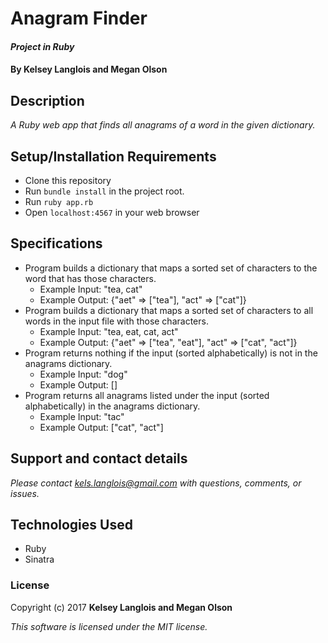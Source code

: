 # Anagram Finder

#### _Project in Ruby_

#### By Kelsey Langlois and Megan Olson

## Description

_A Ruby web app that finds all anagrams of a word in the given dictionary._

## Setup/Installation Requirements

* Clone this repository
* Run ```bundle install``` in the project root.
* Run ```ruby app.rb```
* Open ```localhost:4567``` in your web browser

## Specifications

* Program builds a dictionary that maps a sorted set of characters to the word that has those characters.
  * Example Input: "tea, cat"
  * Example Output: {"aet" => ["tea"], "act" => ["cat"]}
* Program builds a dictionary that maps a sorted set of characters to all words in the input file with those characters.
  * Example Input: "tea, eat, cat, act"
  * Example Output: {"aet" => ["tea", "eat"], "act" => ["cat", "act"]}
* Program returns nothing if the input (sorted alphabetically) is not in the anagrams dictionary.
  * Example Input: "dog"
  * Example Output: []
* Program returns all anagrams listed under the input (sorted alphabetically) in the anagrams dictionary.
  * Example Input: "tac"
  * Example Output: ["cat", "act"]

## Support and contact details

_Please contact [kels.langlois@gmail.com](mailto:kels.langlois@gmail.com) with questions, comments, or issues._

## Technologies Used

* Ruby
* Sinatra

### License

Copyright (c) 2017 **Kelsey Langlois and Megan Olson**

*This software is licensed under the MIT license.*
